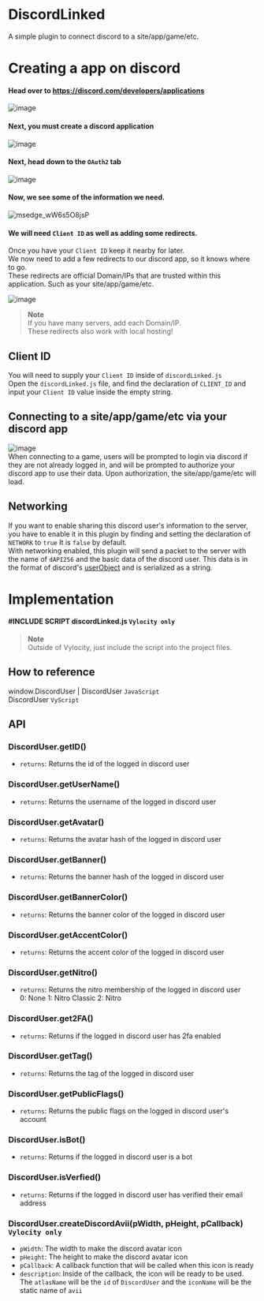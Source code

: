 # DiscordLinked  
A simple plugin to connect discord to a site/app/game/etc.    

# Creating a app on discord

#### Head over to https://discord.com/developers/applications

![image](https://user-images.githubusercontent.com/56242467/195375349-4b11f7af-302a-47a8-8614-d8b09f4c3656.png)

#### Next, you must create a discord application

![image](https://user-images.githubusercontent.com/56242467/195375540-ec7e240e-5118-4144-bd88-b8b9d81dcfb2.png)

#### Next, head down to the `OAuth2` tab

![image](https://user-images.githubusercontent.com/56242467/195375665-ee319e7d-205b-4d26-ab36-b401c02101b6.png)

#### Now, we see some of the information we need. 
![msedge_wW6s5O8jsP](https://user-images.githubusercontent.com/56242467/195515837-e7dd08c8-bd46-430b-bb9b-1f6e8b29aa31.png)

#### We will need `Client ID` as well as adding some redirects.

Once you have your `Client ID` keep it nearby for later.  
We now need to add a few redirects to our discord app, so it knows where to go.  
These redirects are official Domain/IPs that are trusted within this application. Such as your site/app/game/etc.    

![image](https://user-images.githubusercontent.com/56242467/195378346-78bbf89e-c6df-4265-bd2b-3d5c345e24c1.png)

> **Note**  
> If you have many servers, add each Domain/IP.  
> These redirects also work with local hosting!

## Client ID  

You will need to supply your `Client ID` inside of `discordLinked.js`  
Open the `discordLinked.js` file, and find the declaration of `CLIENT_ID` and input your `Client ID` value inside the empty string.  

## Connecting to a site/app/game/etc via your discord app    
![image](https://user-images.githubusercontent.com/56242467/195381931-e89f7ed2-237d-4422-9c4f-29bd86add424.png)  
When connecting to a game, users will be prompted to login via discord if they are not already logged in, and will be prompted to authorize your discord app to use their data.
Upon authorization, the site/app/game/etc will load.  

## Networking  
If you want to enable sharing this discord user's information to the server, you have to enable it in this plugin by finding and setting the declaration of `NETWORK` to `true` It is `false` by default.  
With networking enabled, this plugin will send a packet to the server with the name of `dAPI256` and the basic data of the discord user. This data is in the format of discord's [userObject](https://discord.com/developers/docs/resources/user#user-object) and is serialized as a string.  

# Implementation  

#### #INCLUDE SCRIPT discordLinked.js  `Vylocity only`

> **Note**  
> Outside of Vylocity, just include the script into the project files.  

## How to reference  
window.DiscordUser | DiscordUser `JavaScript`  
DiscordUser `VyScript`

## API  

###  DiscordUser.getID()
   - `returns`: Returns the id of the logged in discord user  

###  DiscordUser.getUserName()
   - `returns`: Returns the username of the logged in discord user    

###  DiscordUser.getAvatar()
   - `returns`: Returns the avatar hash of the logged in discord user 

###  DiscordUser.getBanner()
   - `returns`: Returns the banner hash of the logged in discord user 

###  DiscordUser.getBannerColor()
   - `returns`: Returns the banner color of the logged in discord user 

###  DiscordUser.getAccentColor()
   - `returns`: Returns the accent color of the logged in discord user 

###  DiscordUser.getNitro()
   - `returns`: Returns the nitro membership of the logged in discord user  
    0: None
    1: Nitro Classic
    2: Nitro

###  DiscordUser.get2FA()
   - `returns`: Returns if the logged in discord user has 2fa enabled  

###  DiscordUser.getTag()
   - `returns`: Returns the tag of the logged in discord user  

###  DiscordUser.getPublicFlags()
   - `returns`: Returns the public flags on the logged in discord user's account  

###  DiscordUser.isBot()
   - `returns`: Returns if the logged in discord user is a bot  

###  DiscordUser.isVerfied()
   - `returns`: Returns if the logged in discord user has verified their email address  

###  DiscordUser.createDiscordAvii(pWidth, pHeight, pCallback)  `Vylocity only`
   - `pWidth`: The width to make the discord avatar icon     
   - `pHeight`: The height to make the discord avatar icon    
   - `pCallback`: A callback function that will be called when this icon is ready    
   - `description`: Inside of the callback, the icon will be ready to be used. The `atlasName` will be the `id` of `DiscordUser` and the `iconName` will be the static name of `avii`  
